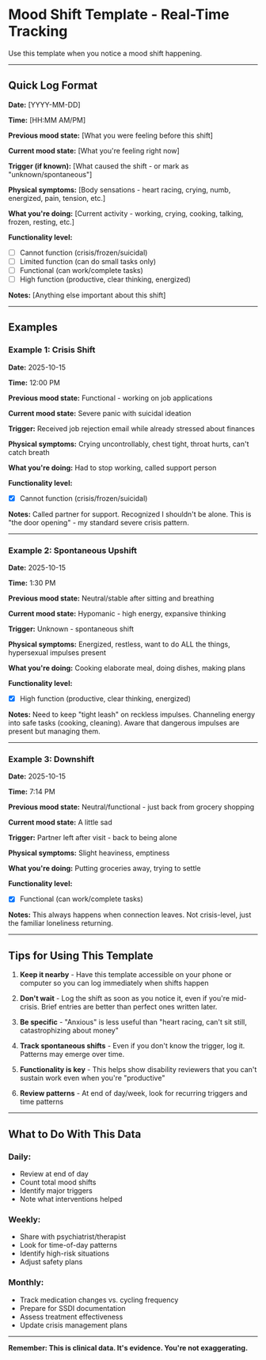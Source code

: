 # Mood Shift Template - Real-Time Tracking

Use this template when you notice a mood shift happening.

---

## Quick Log Format

**Date:** [YYYY-MM-DD]

**Time:** [HH:MM AM/PM]

**Previous mood state:** [What you were feeling before this shift]

**Current mood state:** [What you're feeling right now]

**Trigger (if known):** [What caused the shift - or mark as "unknown/spontaneous"]

**Physical symptoms:** [Body sensations - heart racing, crying, numb, energized, pain, tension, etc.]

**What you're doing:** [Current activity - working, crying, cooking, talking, frozen, resting, etc.]

**Functionality level:**
- [ ] Cannot function (crisis/frozen/suicidal)
- [ ] Limited function (can do small tasks only)
- [ ] Functional (can work/complete tasks)
- [ ] High function (productive, clear thinking, energized)

**Notes:** [Anything else important about this shift]

---

## Examples

### Example 1: Crisis Shift

**Date:** 2025-10-15

**Time:** 12:00 PM

**Previous mood state:** Functional - working on job applications

**Current mood state:** Severe panic with suicidal ideation

**Trigger:** Received job rejection email while already stressed about finances

**Physical symptoms:** Crying uncontrollably, chest tight, throat hurts, can't catch breath

**What you're doing:** Had to stop working, called support person

**Functionality level:**
- [x] Cannot function (crisis/frozen/suicidal)

**Notes:** Called partner for support. Recognized I shouldn't be alone. This is "the door opening" - my standard severe crisis pattern.

---

### Example 2: Spontaneous Upshift

**Date:** 2025-10-15

**Time:** 1:30 PM

**Previous mood state:** Neutral/stable after sitting and breathing

**Current mood state:** Hypomanic - high energy, expansive thinking

**Trigger:** Unknown - spontaneous shift

**Physical symptoms:** Energized, restless, want to do ALL the things, hypersexual impulses present

**What you're doing:** Cooking elaborate meal, doing dishes, making plans

**Functionality level:**
- [x] High function (productive, clear thinking, energized)

**Notes:** Need to keep "tight leash" on reckless impulses. Channeling energy into safe tasks (cooking, cleaning). Aware that dangerous impulses are present but managing them.

---

### Example 3: Downshift

**Date:** 2025-10-15

**Time:** 7:14 PM

**Previous mood state:** Neutral/functional - just back from grocery shopping

**Current mood state:** A little sad

**Trigger:** Partner left after visit - back to being alone

**Physical symptoms:** Slight heaviness, emptiness

**What you're doing:** Putting groceries away, trying to settle

**Functionality level:**
- [x] Functional (can work/complete tasks)

**Notes:** This always happens when connection leaves. Not crisis-level, just the familiar loneliness returning.

---

## Tips for Using This Template

1. **Keep it nearby** - Have this template accessible on your phone or computer so you can log immediately when shifts happen

2. **Don't wait** - Log the shift as soon as you notice it, even if you're mid-crisis. Brief entries are better than perfect ones written later.

3. **Be specific** - "Anxious" is less useful than "heart racing, can't sit still, catastrophizing about money"

4. **Track spontaneous shifts** - Even if you don't know the trigger, log it. Patterns may emerge over time.

5. **Functionality is key** - This helps show disability reviewers that you can't sustain work even when you're "productive"

6. **Review patterns** - At end of day/week, look for recurring triggers and time patterns

---

## What to Do With This Data

### Daily:
- Review at end of day
- Count total mood shifts
- Identify major triggers
- Note what interventions helped

### Weekly:
- Share with psychiatrist/therapist
- Look for time-of-day patterns
- Identify high-risk situations
- Adjust safety plans

### Monthly:
- Track medication changes vs. cycling frequency
- Prepare for SSDI documentation
- Assess treatment effectiveness
- Update crisis management plans

---

**Remember: This is clinical data. It's evidence. You're not exaggerating.**
